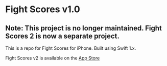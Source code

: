 # Fight Scores v1.0

## Note: This project is no longer maintained. Fight Scores 2 is now a separate project. 

This is a repo for Fight Scores for iPhone. Built using Swift 1.x.

Fight Scores v2 is available on the [App Store](https://itunes.apple.com/app/fight-scores-2-boxing-scorecards/id1125374157?ls=1&mt=8)
